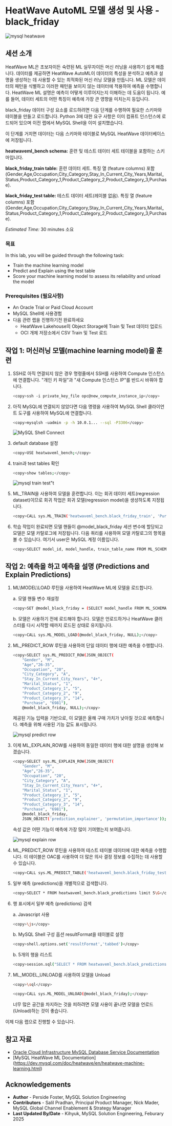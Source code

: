 # HeatWave AutoML 모델 생성 및 사용 - black_friday

![mysql heatwave](./images/mysql-heatwave-logo.jpg "mysql heatwave")

## 세션 소개

HeatWave ML은 초보자이든 숙련된 ML 실무자이든 머신 러닝을 사용하기 쉽게 해줍니다. 데이터를 제공하면 HeatWave AutoML이 데이터의 특성을 분석하고 예측과 설명을 생성하는 데 사용할 수 있는 최적화된 머신 러닝 모델을 만듭니다. ML 모델은 데이터의 패턴을 식별하고 이러한 패턴을 보이지 않는 데이터에 적용하여 예측을 수행합니다. HeatWave ML 설명은 예측이 어떻게 이루어지는지 이해하는 데 도움이 됩니다. 예를 들어, 데이터 세트의 어떤 특징이 예측에 가장 큰 영향을 미치는지 등입니다.

black_friday 데이터 구성 요소를 로드하려면 다음 단계를 수행하여 필요한 스키마와 테이블을 만들고 로드합니다. Python 3에 대한 요구 사항은 이미 컴퓨트 인스턴스에 로드되어 있으며 이전 랩에서 MySQL Shell을 이미 설치했습니다.

이 단계를 거치면 데이터는 다음 스키마와 테이블로 MySQL HeatWave 데이터베이스에 저장됩니다.

**heatwaveml\_bench schema:** 훈련 및 테스트 데이터 세트 테이블을 포함하는 스키마입니다.

**black\_friday\_train table:** 훈련 데이터 세트. 특징 열 (feature columns) 포함(Gender,Age,Occupation,City\_Category,Stay\_In\_Current\_City\_Years,Marital\_Status,Product\_Category\_1,Product\_Category\_2,Product\_Category\_3,Purchase).

**black\_friday\_test table:** 테스트 데이터 세트(레이블 없음). 특징 열 (feature columns) 포함(Gender,Age,Occupation,City\_Category,Stay\_In\_Current\_City\_Years,Marital\_Status,Product\_Category\_1,Product\_Category\_2,Product\_Category\_3,Purchase).

_Estimated Time:_ 30 minutes 소요

### 목표

In this lab, you will be guided through the following task:

- Train the machine learning model
- Predict and Explain using the test table
- Score your machine learning model to assess its reliability and unload the model

### Prerequisites (필요사항)

- An Oracle Trial or Paid Cloud Account
- MySQL Shell에 사용경험
- 다음 관련 랩을 진행하기전 완료하세요
    - HeatWave Lakehouse의 Object Storage에 Train 및 Test 데이터 업로드
    - OCI 개체 저장소에서 CSV Train 및 Test 로드

## 작업 1: 머신러닝 모델(machine learning model)을 훈련

1. SSH로 아직 연결되지 않은 경우 명령줄에서 SSH를 사용하여 Compute 인스턴스에 연결합니다. "개인 키 파일"과 "새 Compute 인스턴스 IP"를 반드시 바꿔야 합니다.

     ```bash
    <copy>ssh -i private_key_file opc@new_compute_instance_ip</copy>
     ```

2. 아직 MySQL에 연결되지 않았다면 다음 명령을 사용하여 MySQL Shell 클라이언트 도구를 사용하여 MySQL에 연결합니다.

    ```bash
    <copy>mysqlsh -uadmin -p -h 10.0.1... --sql -P3306</copy>
    ```

    ![MySQL Shell Connect](./images/mysql-shell-login.png " mysql shell login")

3. default database 설정

    ```bash
    <copy>USE heatwaveml_bench;</copy>
    ```

4. train과 test tables 확인

    ```bash
    <copy>show tables;</copy>
    ```

    ![mysql train test"t](./images/mysql-train-test.png " mysql train test")

5. ML_TRAIN을 사용하여 모델을 훈련합니다. 이는 회귀 데이터 세트(regression dataset)이므로 회귀 작업은 회귀 모델(regression model)을 생성하도록 지정됩니다.

    ```bash
    <copy>CALL sys.ML_TRAIN('heatwaveml_bench.black_friday_train', 'Purchase', JSON_OBJECT('task', 'regression'), @model_black_friday);</copy>
    ```

6. 학습 작업이 완료되면 모델 핸들이 @model\_black\_friday 세션 변수에 할당되고 모델은 모델 카탈로그에 저장됩니다. 다음 쿼리를 사용하여 모델 카탈로그의 항목을 볼 수 있습니다. 여기서 user은 MySQL 계정 이름입니다.

    ```bash
    <copy>SELECT model_id, model_handle, train_table_name FROM ML_SCHEMA_admin.MODEL_CATALOG;</copy>
    ```

## 작업 2: 예측을 하고 예측을 설명 (Predictions and Explain Predictions)

1. ML\MODEL\LOAD 루틴을 사용하여 HeatWave ML에 모델을 로드합니다.

    a.  모델 핸들 변수 재설정

    ```bash
    <copy>SET @model_black_friday = (SELECT model_handle FROM ML_SCHEMA_admin.MODEL_CATALOG   ORDER BY model_id DESC LIMIT 1); </copy>
    ```

    b. 모델은 사용하기 전에 로드해야 합니다. 모델은 언로드하거나 HeatWave 클러스터를 다시 시작할 때까지 로드된 상태로 유지됩니다.

    ```bash
    <copy>CALL sys.ML_MODEL_LOAD(@model_black_friday, NULL);</copy>
    ```

2. ML\_PREDICT\_ROW 루틴을 사용하여 단일 데이터 행에 대한 예측을 수행합니다.

    ```bash
    <copy>SELECT sys.ML_PREDICT_ROW(JSON_OBJECT(
        "Gender", "M", 
        "Age","26-35", 
        "Occupation", "20", 
        "City_Category", "A", 
        "Stay_In_Current_City_Years", "4+", 
        "Marital_Status", "1", 
        "Product_Category_1", "5", 
        "Product_Category_2", "9", 
        "Product_Category_3", "14", 
        "Purchase", "6981"), 
        @model_black_friday, NULL);</copy>
    ```

    제공된 기능 입력을 기반으로, 이 모델은 올해 구매 가치가 낮아질 것으로 예측합니다. 예측을 위해 사용된 기능 값도 표시됩니다.

    ![mysql predict row](./images/mysql-predict-row.png " mysql predict row")

3. 이제 ML\_EXPLAIN\_ROW를 사용하여 동일한 데이터 행에 대한 설명을 생성해 보겠습니다.

    ```bash
    <copy>SELECT sys.ML_EXPLAIN_ROW(JSON_OBJECT(
        "Gender", "M", 
        "Age","26-35", 
        "Occupation", "20", 
        "City_Category", "A", 
        "Stay_In_Current_City_Years", "4+", 
        "Marital_Status", "1", 
        "Product_Category_1", "5", 
        "Product_Category_2", "9", 
        "Product_Category_3", "14", 
        "Purchase", "6981"), 
        @model_black_friday, 
        JSON_OBJECT('prediction_explainer', 'permutation_importance'));</copy>
    ```

    속성 값은 어떤 기능이 예측에 가장 많이 기여했는지 보여줍니다.

    ![mysql explain row](./images/mysql-explain-row.png " mysql explain row")



4. ML\_PREDICT\_ROW 루틴을 사용하여 테스트 테이블 데이터에 대한 예측을 수행합니다. 이 테이블은 OAC를 사용하여 더 많은 의사 결정 정보를 수집하는 데 사용할 수 있습니다.

    ```bash
    <copy>CALL sys.ML_PREDICT_TABLE('heatwaveml_bench.black_friday_test', @model_black_friday,'heatwaveml_bench.black_predictions',NULL);</copy>
    ```

5. 일부 예측 (predictions)을 개별적으로 검색합니다.

    ```bash
    <copy>SELECT * FROM heatwaveml_bench.black_predictions limit 5\G</copy>
    ```

6. 행 표시에서 일부 예측 (predictions) 검색

    a. Javascript 사용

    ```bash
    <copy>\js</copy>

    ```

    b. MySQL Shell 구성 옵션 resultFormat을 테이블로 설정

    ```bash
    <copy>shell.options.set('resultFormat','tabbed')</copy>

    ```

    b. 5개의 행을 리스트

    ```bash
    <copy>session.sql("SELECT * FROM heatwaveml_bench.black_predictions limit 5")</copy>

    ```

7. ML\_MODEL\_UNLOAD를 사용하여 모델을 Unload

    ```bash
    <copy>\sql</copy>

    ```

    ```bash
    <copy>CALL sys.ML_MODEL_UNLOAD(@model_black_friday);</copy>
    ```

    너무 많은 공간을 차지하는 것을 피하려면 모델 사용이 끝나면 모델을 언로드(Unload)하는 것이 좋습니다.

이제 다음 랩으로 진행할 수 있습니다.

## 참고 자료

- [Oracle Cloud Infrastructure MySQL Database Service Documentation ](https://docs.cloud.oracle.com/en-us/iaas/MySQL-database)
- [MySQL HeatWave ML Documentation] (https://dev.mysql.com/doc/heatwave/en/heatwave-machine-learning.html)

## Acknowledgements

- **Author** - Perside Foster, MySQL Solution Engineering
- **Contributors** - Salil Pradhan, Principal Product Manager,
Nick Mader, MySQL Global Channel Enablement & Strategy Manager
- **Last Updated By/Date** - Kihyuk, MySQL Solution Engineering, Feburary 2025
